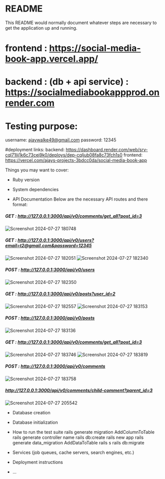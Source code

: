 # README

This README would normally document whatever steps are necessary to get the
application up and running.


# frontend : https://social-media-book-app.vercel.app/
# backend : (db + api service) : https://socialmediabookappprod.onrender.com


# Testing purpose:
username: ajaywalke49@gmail.com
password: 12345


#deployment links:
backend: https://dashboard.render.com/web/srv-cql71lij1k6c73cej9k0/deploys/dep-cqljub08fa8c73fch1s0
frontend: https://vercel.com/ajays-projects-3bdcc0da/social-media-book-app

Things you may want to cover:

* Ruby version

* System dependencies

* API Documentation
Below are the necessary API routes and there format:

##### GET : http://127.0.0.1:3000/api/v0/comments/get_all?post_id=3
![Screenshot 2024-07-27 180748](https://github.com/user-attachments/assets/9e0242cf-b786-4552-ac2e-cf366874d11c)


##### GET : http://127.0.0.1:3000/api/v0/users?email=t2@gmail.com&password=12345
![Screenshot 2024-07-27 182051](https://github.com/user-attachments/assets/635d9115-e7e7-48ef-8c91-bac21e12edda)
![Screenshot 2024-07-27 182340](https://github.com/user-attachments/assets/1cec2d7f-6f38-4720-933c-2bdfe1df217f)


##### POST : http://127.0.0.1:3000/api/v0/users
![Screenshot 2024-07-27 182350](https://github.com/user-attachments/assets/50284f40-47c1-49d0-acfb-aa89d0a909ac)


##### GET : http://127.0.0.1:3000/api/v0/posts?user_id=2
![Screenshot 2024-07-27 182557](https://github.com/user-attachments/assets/f05b56e1-4466-48a7-b6c7-89cead86d679)
![Screenshot 2024-07-27 183153](https://github.com/user-attachments/assets/e490d136-d3ef-4ccf-a1b2-9e4ae9b601b9)

##### POST : http://127.0.0.1:3000/api/v0/posts
![Screenshot 2024-07-27 183136](https://github.com/user-attachments/assets/14ada930-4375-47e3-a51b-b702e3e631df)


##### GET : http://127.0.0.1:3000/api/v0/comments/get_all?post_id=3
![Screenshot 2024-07-27 183746](https://github.com/user-attachments/assets/1eec0e78-6c17-47cc-abad-523e0839e35a)
![Screenshot 2024-07-27 183819](https://github.com/user-attachments/assets/22064ddc-6f13-4f9f-a69a-9849d2757d62)


##### POST : http://127.0.0.1:3000/api/v0/comments
![Screenshot 2024-07-27 183758](https://github.com/user-attachments/assets/59917764-4536-43de-9bb1-62a629ad89db)

##### http://127.0.0.1:3000/api/v0/comments/child-comment?parent_id=3
![Screenshot 2024-07-27 205542](https://github.com/user-attachments/assets/27ab16d7-2027-401c-8d82-cdffadd772a9)

* Database creation

* Database initialization

* How to run the test suite
rails generate migration AddColumnToTable
rails generate controller name
rails db:create
rails new app
rails generate data_migration AddDataToTable
rails s
rails db:migrate

* Services (job queues, cache servers, search engines, etc.)

* Deployment instructions

* ...
